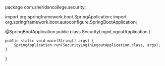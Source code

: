 package com.sheridancollege.security;

import org.springframework.boot.SpringApplication;
import org.springframework.boot.autoconfigure.SpringBootApplication;

@SpringBootApplication
public class SecurityLoginLogoutApplication {

	public static void main(String[] args) {
		SpringApplication.run(SecurityLoginLogoutApplication.class, args);
	}

}
